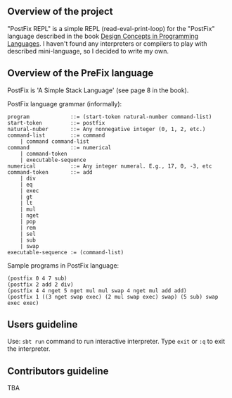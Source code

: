 ## Overview of the project
"PostFix REPL" is a simple REPL (read-eval-print-loop) for the "PostFix" language described in the book [Design 
Concepts in Programming Languages](https://www.amazon.com/Design-Concepts-Programming-Languages-Press/dp/0262201755).
 I haven't found any interpreters or compilers to play with described mini-language, so I decided to write my own.

## Overview of the PreFix language
PostFix is 'A Simple Stack Language' (see page 8 in the book).

PostFix language grammar (informally):
```
program             ::= (start-token natural-number command-list)
start-token         ::= postfix
natural-nuber       ::= Any nonnegative integer (0, 1, 2, etc.)
command-list        ::= command
    | command command-list
command             ::= numerical
    | command-token
    | executable-sequence
numerical           ::= Any integer numeral. E.g., 17, 0, -3, etc
command-token       ::= add
    | div
    | eq
    | exec
    | gt
    | lt
    | mul
    | nget
    | pop
    | rem
    | sel
    | sub
    | swap
executable-sequence := (command-list)
```

Sample programs in PostFix language:
```
(postfix 0 4 7 sub)
(postfix 2 add 2 div)
(postfix 4 4 nget 5 nget mul mul swap 4 nget mul add add)
(postfix 1 ((3 nget swap exec) (2 mul swap exec) swap) (5 sub) swap exec exec)
```

## Users guideline
Use: `sbt run` command to run interactive interpreter. Type `exit` or `:q` to exit the interpreter.

## Contributors guideline
TBA
